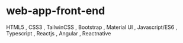# web-app-front-end
HTML5 , CSS3 , TailwinCSS , Bootstrap , Material UI , Javascript/ES6 , Typescript , Reactjs , Angular , Reactnative

